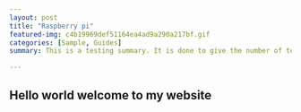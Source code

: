 ```yaml
---
layout: post
title: "Raspberry pi"
featured-img: c4b19969def51164ea4ad9a290a217bf.gif
categories: [Sample, Guides]
summary: This is a testing summary. It is done to give the number of text showing on the cards.

---
```


## Hello world welcome to my website